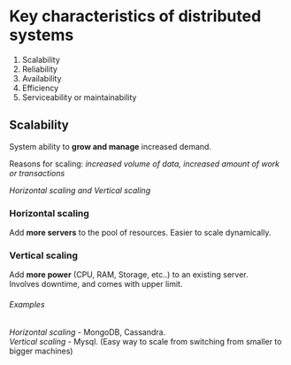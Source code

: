 # Key characteristics of distributed systems

1. Scalability
2. Reliability
3. Availability
4. Efficiency
5. Serviceability or maintainability

## Scalability

System ability to **grow and manage** increased demand.

Reasons for scaling: *increased volume of data, increased amount of work or transactions*

*Horizontal scaling and Vertical scaling*

### Horizontal scaling 
Add **more servers** to the pool of resources.
Easier to scale dynamically.

### Vertical scaling
Add **more power** (CPU, RAM, Storage, etc..) to an existing server.<br>
Involves downtime, and comes with upper limit.

###### Examples
*Horizontal scaling* - MongoDB, Cassandra.<br>
*Vertical scaling* - Mysql. (Easy way to scale from switching from smaller to bigger machines)
